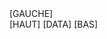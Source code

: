 <div class="containerL">
	<div class="innerL">
		<div class="Left">[GAUCHE]</div>
		<div class="centreL">
			[HAUT]
			[DATA]
			[BAS]
		</div>
	</div>
</div>